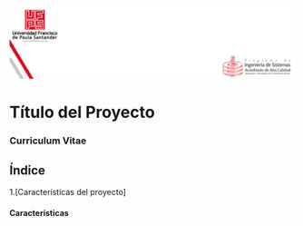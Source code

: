 ![Banner](images/portada-web.png)
# Título del Proyecto
### Curriculum Vitae

## Índice

1.[Características del proyecto] 



#### Características

